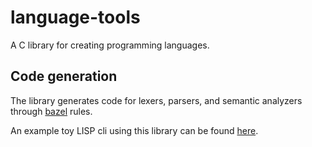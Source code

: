 # language-tools

A C library for creating programming languages.

## Code generation

The library generates code for lexers, parsers, and semantic analyzers through [bazel](https://bazel.build) rules.

An example toy LISP cli using this library can be found [here](https://github.com/jeffreymanzione/language-tools/tree/main/examples/lisp).
